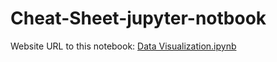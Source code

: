 # Cheat-Sheet-jupyter-notbook
Website URL to this notebook:
[Data Visualization.ipynb](https://nbviewer.jupyter.org/github/KaiYueWong/Cheat-Sheet-jupyter-notbook/blob/master/Data%20Visualization.ipynb)
